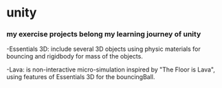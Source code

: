 # unity
### my exercise projects belong my learning journey of unity

-Essentials 3D: include several 3D objects using physic materials for bouncing and rigidbody for mass of the objects.

-Lava: is non-interactive micro-simulation inspired by "The Floor is Lava", using features of Essentials 3D for the bouncingBall. 
